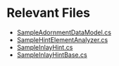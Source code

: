 # Relevant Files

- [SampleAdornmentDataModel.cs](src/dotnet/ReSharperPlugin.InlayHints/SampleAdornmentDataModel.cs)
- [SampleHintElementAnalyzer.cs](src/dotnet/ReSharperPlugin.InlayHints/SampleHintElementAnalyzer.cs)
- [SampleInlayHint.cs](src/dotnet/ReSharperPlugin.InlayHints/SampleInlayHint.cs)
- [SampleInlayHintBase.cs](src/dotnet/ReSharperPlugin.InlayHints/SampleInlayHintBase.cs)
